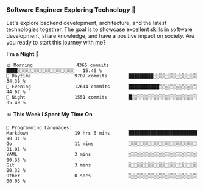 ### Software Engineer Exploring Technology 🚀 

Let's explore backend development, architecture, and the latest technologies together. The goal is to showcase excellent skills in software development, share knowledge, and have a positive impact on society. Are you ready to start this journey with me?

<!--START_SECTION:waka-->
**I'm a Night 🦉** 

```text
🌞 Morning                4365 commits        ████░░░░░░░░░░░░░░░░░░░░░   15.46 % 
🌆 Daytime                9707 commits        █████████░░░░░░░░░░░░░░░░   34.38 % 
🌃 Evening                12614 commits       ███████████░░░░░░░░░░░░░░   44.67 % 
🌙 Night                  1551 commits        █░░░░░░░░░░░░░░░░░░░░░░░░   05.49 % 
```


📊 **This Week I Spent My Time On** 

```text
💬 Programming Languages: 
Markdown                 19 hrs 6 mins       █████████████████████████   98.31 % 
Go                       11 mins             ░░░░░░░░░░░░░░░░░░░░░░░░░   01.01 % 
YAML                     3 mins              ░░░░░░░░░░░░░░░░░░░░░░░░░   00.33 % 
Git                      3 mins              ░░░░░░░░░░░░░░░░░░░░░░░░░   00.32 % 
Other                    0 secs              ░░░░░░░░░░░░░░░░░░░░░░░░░   00.03 % 
```


<!--END_SECTION:waka-->
